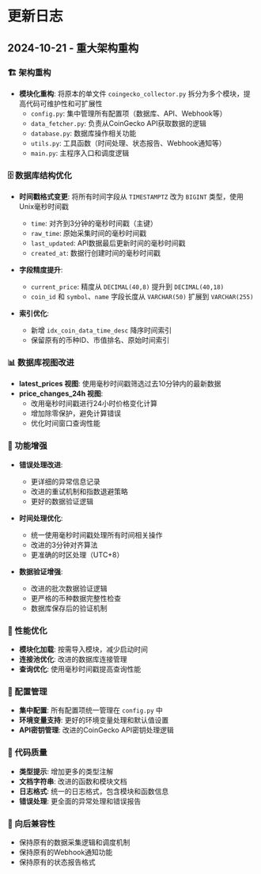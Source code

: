 # 更新日志

## 2024-10-21 - 重大架构重构

### 🏗️ 架构重构
- **模块化重构**: 将原本的单文件 `coingecko_collector.py` 拆分为多个模块，提高代码可维护性和可扩展性
  - `config.py`: 集中管理所有配置项（数据库、API、Webhook等）
  - `data_fetcher.py`: 负责从CoinGecko API获取数据的逻辑
  - `database.py`: 数据库操作相关功能
  - `utils.py`: 工具函数（时间处理、状态报告、Webhook通知等）
  - `main.py`: 主程序入口和调度逻辑

### 🗄️ 数据库结构优化
- **时间戳格式变更**: 将所有时间字段从 `TIMESTAMPTZ` 改为 `BIGINT` 类型，使用Unix毫秒时间戳
  - `time`: 对齐到3分钟的毫秒时间戳（主键）
  - `raw_time`: 原始采集时间的毫秒时间戳
  - `last_updated`: API数据最后更新时间的毫秒时间戳
  - `created_at`: 数据行创建时间的毫秒时间戳

- **字段精度提升**:
  - `current_price`: 精度从 `DECIMAL(40,8)` 提升到 `DECIMAL(40,18)`
  - `coin_id` 和 `symbol`、`name` 字段长度从 `VARCHAR(50)` 扩展到 `VARCHAR(255)`

- **索引优化**:
  - 新增 `idx_coin_data_time_desc` 降序时间索引
  - 保留原有的币种ID、市值排名、原始时间索引

### 📊 数据库视图改进
- **latest_prices 视图**: 使用毫秒时间戳筛选过去10分钟内的最新数据
- **price_changes_24h 视图**: 
  - 改用毫秒时间戳进行24小时价格变化计算
  - 增加除零保护，避免计算错误
  - 优化时间窗口查询性能

### 🔧 功能增强
- **错误处理改进**: 
  - 更详细的异常信息记录
  - 改进的重试机制和指数退避策略
  - 更好的数据验证逻辑

- **时间处理优化**:
  - 统一使用毫秒时间戳处理所有时间相关操作
  - 改进的3分钟对齐算法
  - 更准确的时区处理（UTC+8）

- **数据验证增强**:
  - 改进的批次数据验证逻辑
  - 更严格的币种数据完整性检查
  - 数据库保存后的验证机制

### 🚀 性能优化
- **模块化加载**: 按需导入模块，减少启动时间
- **连接池优化**: 改进的数据库连接管理
- **查询优化**: 使用毫秒时间戳提高查询性能

### 🔧 配置管理
- **集中配置**: 所有配置项统一管理在 `config.py` 中
- **环境变量支持**: 更好的环境变量处理和默认值设置
- **API密钥管理**: 改进的CoinGecko API密钥处理逻辑

### 📝 代码质量
- **类型提示**: 增加更多的类型注解
- **文档字符串**: 改进的函数和模块文档
- **日志格式**: 统一的日志格式，包含模块和函数信息
- **错误处理**: 更全面的异常处理和错误报告

### 🔄 向后兼容性
- 保持原有的数据采集逻辑和调度机制
- 保持原有的Webhook通知功能
- 保持原有的状态报告格式


